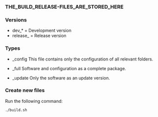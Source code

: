### THE_BUILD_RELEASE-FILES_ARE_STORED_HERE


### Versions
- dev_* = Development version
- release_ = Release version


### Types
- _config
This file contains only the configuration of all relevant folders.

- _full
Software and configuration as a complete package.

- _update
Only the software as an update version.


### Create new files
Run the following command:
```bash
./build.sh
```